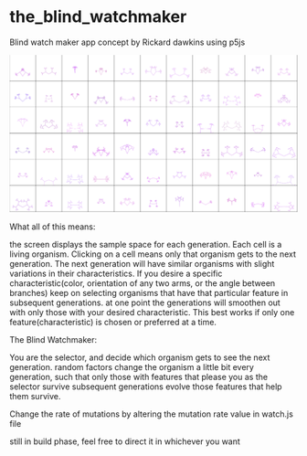 # the_blind_watchmaker
Blind watch maker app concept by Rickard dawkins using p5js

![screenshot](./screenshot/shot.png)

What all of this means:

  the screen displays the sample space for each generation. Each cell is a living organism. Clicking on a cell means only that organism gets to the next generation. The next generation will have similar organisms with slight variations in their characteristics. If you desire a specific characteristic(color, orientation of any two arms, or the angle between branches) keep on selecting organisms that have that particular feature in subsequent generations. at one point the generations will smoothen out with only those with your desired characteristic. This best works if only one feature(characteristic) is chosen or preferred at a time.


The Blind Watchmaker:

  You are the selector, and decide which organism gets to see the next generation. random factors change the organism a little bit every generation, such that only those with features that please you as the selector survive subsequent generations evolve those features that help them survive.

  Change the rate of mutations by altering the mutation rate value in watch.js file


still in build phase, feel free to direct it in whichever you want
